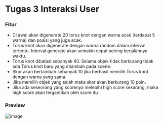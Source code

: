 # Tugas 3 Interaksi User

### Fitur
- Di awal akan digenerate 20 torus knot dengan warna acak (terdapat 5 warna) dan posisi yang juga acak.
- Torus knot akan digenerate dengan warna random dalam interval tertentu. Interval generate akan semakin cepat seiring berjalannya waktu.
- Torus knot dibatasi sebanyak 40. Selama objek tidak berkurang tidak ada Torus knot baru yang ditambah pada scene.
- Skor akan bertambah sebanyak 10 jika berhasil memilih Torus knot dengan warna yang sama.
- Jika memilih objek yang salah maka skor akan berkurang 10 poin.
- Jika ada seseorang yang scorenya melebihi high score sekarang, maka high score akan tergantikan oleh score itu

### Preview
![image](https://user-images.githubusercontent.com/11045113/137757398-0b715857-6b13-45b4-bc24-c6a04d6b163d.png)
